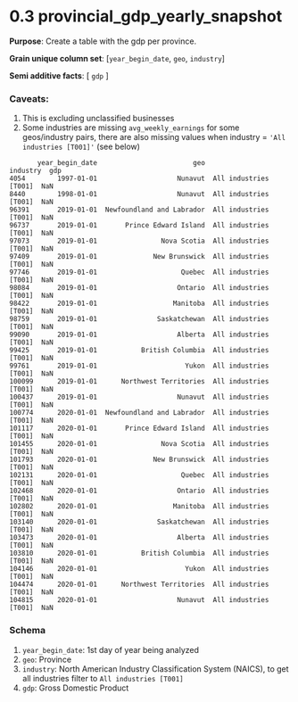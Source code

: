 # 0.3 provincial_gdp_yearly_snapshot

**Purpose**: Create a table with the gdp per province.

**Grain unique column set**: [`year_begin_date`, `geo`, `industry`]

**Semi additive facts**: [ `gdp` ]

### Caveats:
1. This is excluding unclassified businesses
2. Some industries are missing `avg_weekly_earnings` for some geos/industry pairs, there are also missing values when industry = `'All industries [T001]'` (see below)
```
       year_begin_date                        geo               industry  gdp
4054        1997-01-01                    Nunavut  All industries [T001]  NaN
8440        1998-01-01                    Nunavut  All industries [T001]  NaN
96391       2019-01-01  Newfoundland and Labrador  All industries [T001]  NaN
96737       2019-01-01       Prince Edward Island  All industries [T001]  NaN
97073       2019-01-01                Nova Scotia  All industries [T001]  NaN
97409       2019-01-01              New Brunswick  All industries [T001]  NaN
97746       2019-01-01                     Quebec  All industries [T001]  NaN
98084       2019-01-01                    Ontario  All industries [T001]  NaN
98422       2019-01-01                   Manitoba  All industries [T001]  NaN
98759       2019-01-01               Saskatchewan  All industries [T001]  NaN
99090       2019-01-01                    Alberta  All industries [T001]  NaN
99425       2019-01-01           British Columbia  All industries [T001]  NaN
99761       2019-01-01                      Yukon  All industries [T001]  NaN
100099      2019-01-01      Northwest Territories  All industries [T001]  NaN
100437      2019-01-01                    Nunavut  All industries [T001]  NaN
100774      2020-01-01  Newfoundland and Labrador  All industries [T001]  NaN
101117      2020-01-01       Prince Edward Island  All industries [T001]  NaN
101455      2020-01-01                Nova Scotia  All industries [T001]  NaN
101793      2020-01-01              New Brunswick  All industries [T001]  NaN
102131      2020-01-01                     Quebec  All industries [T001]  NaN
102468      2020-01-01                    Ontario  All industries [T001]  NaN
102802      2020-01-01                   Manitoba  All industries [T001]  NaN
103140      2020-01-01               Saskatchewan  All industries [T001]  NaN
103473      2020-01-01                    Alberta  All industries [T001]  NaN
103810      2020-01-01           British Columbia  All industries [T001]  NaN
104146      2020-01-01                      Yukon  All industries [T001]  NaN
104474      2020-01-01      Northwest Territories  All industries [T001]  NaN
104815      2020-01-01                    Nunavut  All industries [T001]  NaN
```

### Schema
1. `year_begin_date`: 1st day of year being analyzed
2. `geo`: Province
3. `industry`: North American Industry Classification System (NAICS), to get all industries filter to `All industries [T001]`
4. `gdp`: Gross Domestic Product